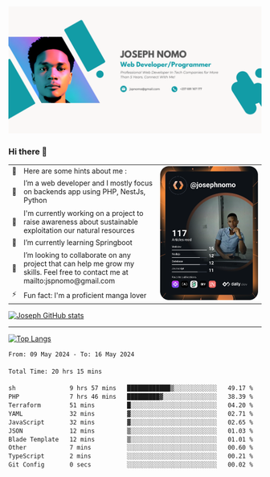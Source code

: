 ![Banner of my profile!](/Joseph_NOMO_NEW.png "Banner")

### Hi there 👋

<!--- | --  | 👋  | Here are some hints about me :                                                                                                 | <td rowspan=6><img src="/devcard.svg" width="400" alt="Joseph NOMO's Dev Card"/></td> |
| --- | --- | ------------------------------------------------------------------------------------------------------------------------------ | ------------------------------------------------------------------------------------- |
| --  | 🔭  | I’m a web developer and I mostly focus on backends app using PHP, NestJs, Python                                               |
| --  | 🦁  | I'm currently working on a project to raise awareness about sustainable exploitation our natural resources                     |
| --  | 🌱  | I’m currently learning Springboot                                                                                              |
| --  | 👯  | I’m looking to collaborate on any project that can help me grow my skills. Feel free to contact me at mailto:jspnomo@gmail.com |
| --  | ⚡  | Fun fact: I'm a proficient manga lover                                                                                         |
--->

<table>
    <tr>
        <td width="1%">👋</td>
        <td width="55%">Here are some hints about me :</td>
        <td rowspan=6 width="44%"><img src="/devcard.svg" width="400" alt="Joseph NOMO's Dev Card"/></td>
    </tr>
    <tr>
        <td>🔭</td>
        <td>I’m a web developer and I mostly focus on backends app using PHP, NestJs, Python</td>
    </tr>
    <tr>
        <td>🦁</td>
        <td>I'm currently working on a project to raise awareness about sustainable exploitation our natural resources</td>
    </tr>
    <tr>
        <td>🌱</td>
        <td>I’m currently learning Springboot</td>
    </tr>
    <tr>
        <td>👯</td>
        <td>I’m looking to collaborate on any project that can help me grow my skills. Feel free to contact me at mailto:jspnomo@gmail.com</td>
    </tr>
    <tr>
        <td>⚡</td>
        <td>Fun fact: I'm a proficient manga lover</td>
    </tr>

</table>

[![Joseph GitHub stats](https://github-readme-stats-seven-sigma-53.vercel.app/api?username=Jspascal)](https://github.com/Jspascal/github-readme-stats)

---

[![Top Langs](https://github-readme-stats-seven-sigma-53.vercel.app/api/top-langs/?username=Jspascal&layout=compact)](https://github.com/Jspascal/github-readme-stats)

<!--START_SECTION:waka-->

```txt
From: 09 May 2024 - To: 16 May 2024

Total Time: 20 hrs 15 mins

sh               9 hrs 57 mins   ████████████▒░░░░░░░░░░░░   49.17 %
PHP              7 hrs 46 mins   █████████▓░░░░░░░░░░░░░░░   38.39 %
Terraform        51 mins         █░░░░░░░░░░░░░░░░░░░░░░░░   04.20 %
YAML             32 mins         ▓░░░░░░░░░░░░░░░░░░░░░░░░   02.71 %
JavaScript       32 mins         ▓░░░░░░░░░░░░░░░░░░░░░░░░   02.65 %
JSON             12 mins         ▒░░░░░░░░░░░░░░░░░░░░░░░░   01.03 %
Blade Template   12 mins         ▒░░░░░░░░░░░░░░░░░░░░░░░░   01.01 %
Other            7 mins          ░░░░░░░░░░░░░░░░░░░░░░░░░   00.60 %
TypeScript       2 mins          ░░░░░░░░░░░░░░░░░░░░░░░░░   00.21 %
Git Config       0 secs          ░░░░░░░░░░░░░░░░░░░░░░░░░   00.02 %
```

<!--END_SECTION:waka-->
